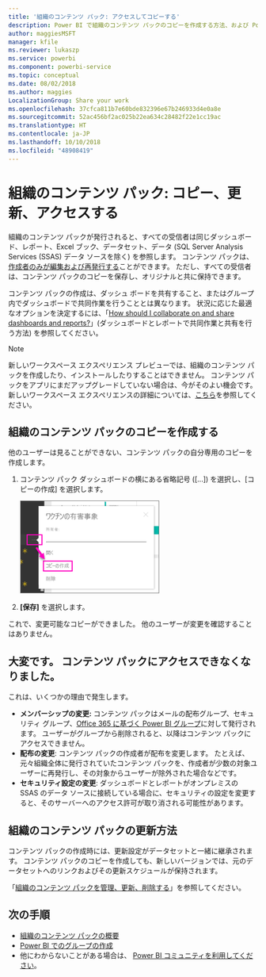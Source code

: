 ```yaml
---
title: '組織のコンテンツ パック: アクセスしてコピーする'
description: Power BI で組織のコンテンツ パックのコピーを作成する方法、および Power BI のコンテンツ パックへのアクセスをトラブルシューティングする方法について説明します
author: maggiesMSFT
manager: kfile
ms.reviewer: lukaszp
ms.service: powerbi
ms.component: powerbi-service
ms.topic: conceptual
ms.date: 08/02/2018
ms.author: maggies
LocalizationGroup: Share your work
ms.openlocfilehash: 37cfca811b7e60bde832396e67b246933d4e0a8e
ms.sourcegitcommit: 52ac456bf2ac025b22ea634c28482f22e1cc19ac
ms.translationtype: HT
ms.contentlocale: ja-JP
ms.lasthandoff: 10/10/2018
ms.locfileid: "48908419"
---
```

# <a name="organizational-content-packs-copy-refresh-and-get-access"></a>組織のコンテンツ パック: コピー、更新、アクセスする

組織のコンテンツ パックが発行されると、すべての受信者は同じダッシュボード、レポート、Excel ブック、データセット、データ (SQL Server Analysis Services (SSAS) データ ソースを除く) を参照します。  コンテンツ パックは、[作成者のみが編集および再発行する](service-organizational-content-pack-manage-update-delete.md)ことができます。  ただし、すべての受信者は、コンテンツ パックのコピーを保存し、オリジナルと共に保持できます。

コンテンツ パックの作成は、ダッシュ ボードを共有すること、またはグループ内でダッシュボードで共同作業を行うこととは異なります。 状況に応じた最適なオプションを決定するには、「[How should I collaborate on and share dashboards and reports?](service-how-to-collaborate-distribute-dashboards-reports.md)」(ダッシュボードとレポートで共同作業と共有を行う方法) を参照してください。

> [!NOTE]
> 新しいワークスペース エクスペリエンス プレビューでは、組織のコンテンツ パックを作成したり、インストールしたりすることはできません。 コンテンツ パックをアプリにまだアップグレードしていない場合は、今がそのよい機会です。 新しいワークスペース エクスペリエンスの詳細については、[こちら](service-create-the-new-workspaces.md)を参照してください。
> 

## <a name="create-a-copy-of-an-organizational-content-pack"></a>組織のコンテンツ パックのコピーを作成する
他のユーザーは見ることができない、コンテンツ パックの自分専用のコピーを作成します。

1. コンテンツ パック ダッシュボードの横にある省略記号 ([...]) を選択し、[コピーの作成] を選択します。
   
    ![](media/service-organizational-content-pack-copy-refresh-access/power-bi-create-copy-organizational-content-pack.png)
2. **[保存]** を選択します。  

これで、変更可能なコピーができました。 他のユーザーが変更を確認することはありません。

## <a name="help--i-can-no-longer-access-the-content-pack"></a>大変です。  コンテンツ パックにアクセスできなくなりました。
これは、いくつかの理由で発生します。

* **メンバーシップの変更:** コンテンツ パックはメールの配布グループ、セキュリティ グループ、[Office 365 に基づく Power BI グループ](https://support.office.com/article/Create-a-group-in-Office-365-7124dc4c-1de9-40d4-b096-e8add19209e9)に対して発行されます。  ユーザーがグループから削除されると、以降はコンテンツ パックにアクセスできません。
* **配布の変更**: コンテンツ パックの作成者が配布を変更します。 たとえば、元々組織全体に発行されていたコンテンツ パックを、作成者が少数の対象ユーザーに再発行し、その対象からユーザーが除外された場合などです。
* **セキュリティ設定の変更**: ダッシュボードとレポートがオンプレミスの SSAS のデータ ソースに接続している場合に、セキュリティの設定を変更すると、そのサーバーへのアクセス許可が取り消される可能性があります。

## <a name="how-are-organizational-content-packs-refreshed"></a>組織のコンテンツ パックの更新方法
コンテンツ パックの作成時には、更新設定がデータセットと一緒に継承されます。  コンテンツ パックのコピーを作成しても、新しいバージョンでは、元のデータセットへのリンクおよびその更新スケジュールが保持されます。 

「[組織のコンテンツ パックを管理、更新、削除する](service-organizational-content-pack-manage-update-delete.md)」を参照してください。

## <a name="next-steps"></a>次の手順
* [組織のコンテンツ パックの概要](service-organizational-content-pack-introduction.md)
* [Power BI でのグループの作成](service-create-distribute-apps.md)
* 他にわからないことがある場合は、 [Power BI コミュニティを利用してください](http://community.powerbi.com/)。

